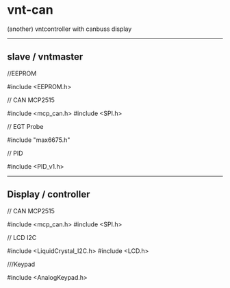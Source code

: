 # vnt-can
(another) vntcontroller with canbuss display

------------------------------
slave / vntmaster
-----------------------------

//EEPROM

#include <EEPROM.h>

// CAN MCP2515

#include <mcp_can.h>
#include <SPI.h>

// EGT Probe

#include "max6675.h"

// PID

#include <PID_v1.h>

------------------------------
Display / controller
------------------------------

// CAN MCP2515

#include <mcp_can.h>
#include <SPI.h>

// LCD I2C

#include <LiquidCrystal_I2C.h>
#include <LCD.h>

///Keypad

#include <AnalogKeypad.h>
